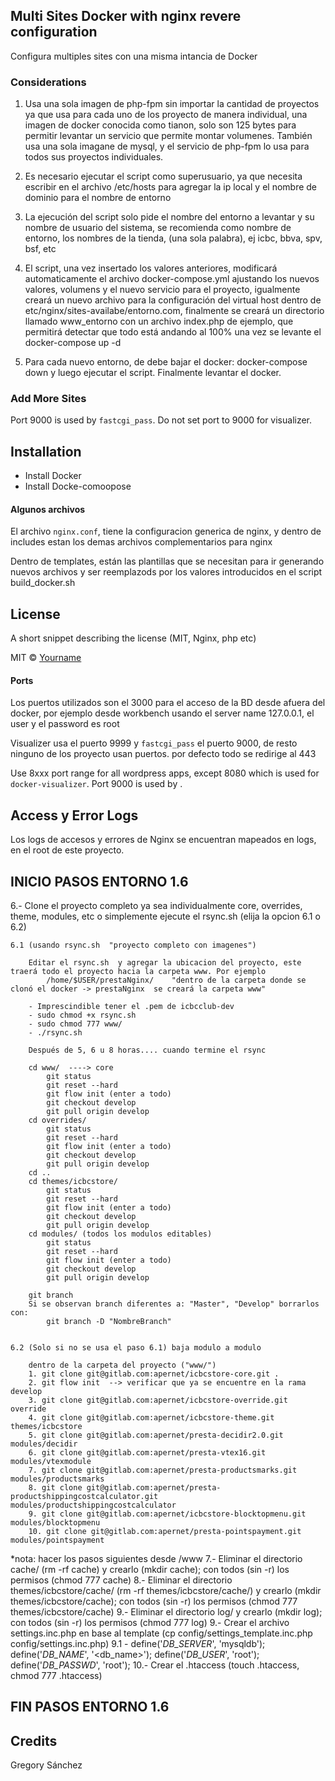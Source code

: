 ## Multi Sites Docker with nginx revere configuration

Configura multiples sites con una misma intancia de Docker

### Considerations

1. Usa una sola imagen de php-fpm sin importar la cantidad de proyectos ya que usa para cada uno de los proyecto de manera individual, una imagen de docker conocida como tianon, solo son 125 bytes para permitir levantar un servicio que permite montar volumenes.  También usa una sola imagane de mysql, y el servicio de php-fpm lo usa para todos sus proyectos individuales.

2. Es necesario ejecutar el script como superusuario, ya que necesita escribir en el archivo /etc/hosts para agregar la ip local y el nombre de dominio para el nombre de entorno

3. La ejecución del script solo pide el nombre del entorno a levantar y su nombre de usuario del sistema, se recomienda como nombre de entorno, los nombres de la tienda, (una sola palabra), ej icbc, bbva, spv, bsf, etc

4. El script, una vez insertado los valores anteriores, modificará automaticamente el archivo docker-compose.yml ajustando los nuevos valores, volumens y el nuevo servicio para el proyecto, igualmente creará un nuevo archivo para la configuración del virtual host dentro de etc/nginx/sites-availabe/entorno.com, finalmente se creará un directorio llamado www_entorno con un archivo index.php de ejemplo, que permitirá detectar que todo está andando al 100% una vez se levante el docker-compose up -d

5. Para cada nuevo entorno, de debe bajar el docker:  docker-compose down y luego ejecutar el script. Finalmente levantar el docker.


### Add More Sites

Port 9000 is used by `fastcgi_pass`. Do not set port to 9000 for visualizer.

## Installation

* Install Docker
* Install Docke-comoopose

#### Algunos archivos

El archivo `nginx.conf`, tiene la configuracion generica de nginx, y dentro de includes estan los demas archivos complementarios para nginx

Dentro de templates, están las plantillas que se necesitan para ir generando nuevos archivos y ser reemplazods por los valores introducidos en el script build_docker.sh

## License
A short snippet describing the license (MIT, Nginx, php etc)

MIT © [Yourname]()

#### Ports

Los puertos utilizados son el 3000 para el acceso de la BD desde afuera del docker, por ejemplo desde workbench usando el server name 127.0.0.1, el user y el password es root

Visualizer usa el puerto 9999 y `fastcgi_pass` el puerto 9000, de resto ninguno de los proyecto usan puertos. por defecto todo se redirige al 443

Use 8xxx port range for all wordpress apps, except 8080 which is used for `docker-visualizer`.
Port 9000 is used by .

## Access y Error Logs
Los logs de accesos y errores de Nginx se encuentran mapeados en logs, en el root de este proyecto.

## INICIO PASOS ENTORNO 1.6

6.- Clone el proyecto completo ya sea individualmente core, overrides, theme, modules, etc  o  simplemente ejecute el rsync.sh (elija la opcion 6.1 o 6.2) 

	6.1 (usando rsync.sh  "proyecto completo con imagenes")

		Editar el rsync.sh  y agregar la ubicacion del proyecto, este traerá todo el proyecto hacia la carpeta www. Por ejemplo
   			/home/$USER/prestaNginx/    "dentro de la carpeta donde se clonó el docker -> prestaNginx  se creará la carpeta www"

		- Imprescindible tener el .pem de icbcclub-dev
		- sudo chmod +x rsync.sh
		- sudo chmod 777 www/
		- ./rsync.sh
		
		Después de 5, 6 u 8 horas.... cuando termine el rsync

		cd www/  ----> core
			git status
			git reset --hard
			git flow init (enter a todo)
			git checkout develop
			git pull origin develop
		cd overrides/
			git status
			git reset --hard
			git flow init (enter a todo)
			git checkout develop
			git pull origin develop
		cd ..
		cd themes/icbcstore/
			git status
			git reset --hard
			git flow init (enter a todo)
			git checkout develop
			git pull origin develop
		cd modules/ (todos los modulos editables)
			git status
			git reset --hard
			git flow init (enter a todo)
			git checkout develop
			git pull origin develop

		git branch
		Si se observan branch diferentes a: "Master", "Develop" borrarlos con:
			git branch -D "NombreBranch"
			

	6.2 (Solo si no se usa el paso 6.1) baja modulo a modulo
		
		dentro de la carpeta del proyecto ("www/")
		1. git clone git@gitlab.com:apernet/icbcstore-core.git .
		2. git flow init  --> verificar que ya se encuentre en la rama develop
		3. git clone git@gitlab.com:apernet/icbcstore-override.git override
		4. git clone git@gitlab.com:apernet/icbcstore-theme.git themes/icbcstore
		5. git clone git@gitlab.com:apernet/presta-decidir2.0.git modules/decidir
		6. git clone git@gitlab.com:apernet/presta-vtex16.git modules/vtexmodule
		7. git clone git@gitlab.com:apernet/presta-productsmarks.git modules/productsmarks
		8. git clone git@gitlab.com:apernet/presta-productshippingcostcalculator.git modules/productshippingcostcalculator
		9. git clone git@gitlab.com:apernet/icbcstore-blocktopmenu.git modules/blocktopmenu
		10. git clone git@gitlab.com:apernet/presta-pointspayment.git modules/pointspayment

*nota: hacer los pasos siguientes desde /www
   7.- Eliminar el directorio cache/ (rm -rf cache) y crearlo (mkdir cache);  con todos (sin -r) los permisos (chmod 777 cache)
   8.- Eliminar el directorio themes/icbcstore/cache/ (rm -rf themes/icbcstore/cache/) y crearlo (mkdir themes/icbcstore/cache);  con todos (sin -r) los permisos (chmod 777 themes/icbcstore/cache)
   9.- Eliminar el directorio log/ y crearlo (mkdir log);  con todos (sin -r) los permisos (chmod 777 log)
   9.- Crear el archivo settings.inc.php en base al template (cp config/settings_template.inc.php config/settings.inc.php)
     9.1 - define('_DB_SERVER_', 'mysqldb');
           define('_DB_NAME_', '<db_name>');
           define('_DB_USER_', 'root');
           define('_DB_PASSWD_', 'root');
   10.- Crear el .htaccess  (touch .htaccess,  chmod 777 .htaccess)

## FIN PASOS ENTORNO 1.6

## Credits
Gregory Sánchez